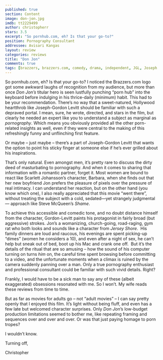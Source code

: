 ```yaml
---
published: true
section: Content
image: don-jon.jpg
imdb: tt2229499
author: christopherr
stars: 3.5
excerpt: "So pornhub.com, eh? Is that your go-to?"
position: Pornography Consultant
addressee: Avisari Kangas
layout: review
categories: reviews
title: "Don Jon"
comments: true
tags: [brazzers, brazzers.com, comedy, drama, independent, JGL, Joseph Gordon-Levitt, Letters, porn, pornhub, pornhub.com, Scarlett Johansson, Sundance]
---
```

<p>So pornhub.com, eh? Is that your go-to? I noticed the Brazzers.com logo got some awkward laughs of recognition from my audience, but more than once <em>Don Jon&rsquo;s</em> titular hero is seen lustfully punching &ldquo;porn hub&rdquo; into the keyboard before indulging in his thrice-daily (minimum) habit. This had to be your recommendation. There&rsquo;s no way that a sweet-natured, Hollywood heartthrob like Joseph-Gordon Levitt should be familiar with such a depraved portal. I mean, sure, he wrote, directed, and stars in the film, but clearly he needed an expert like you to understand a subject as marginal as <em>pornography</em>. Which means you obviously provided all the other porn-related insights as well, even if they were central to the making of this refreshingly funny and unflinching first feature.</p>
<p>Or maybe &ndash; just maybe &ndash; there&rsquo;s a part of Joseph-Gordon Levitt that wants the option to point his sticky finger at someone else if he&rsquo;s ever grilled about his inspirations.</p>
<p>That&rsquo;s only natural. Even amongst men, it&rsquo;s pretty rare to discuss the dirty deed of masturbating to pornography. And when it comes to sharing that information with a romantic partner, forget it. Most women are bound to react like Scarlett Johansson&rsquo;s character, Barbara, when she finds out that her new boyfriend Jon prefers the pleasure of pixels over the pressure of real intimacy. I can understand her reaction, but on the other hand (you know which one), I also really appreciated that this movie &ldquo;went there&rdquo;, without treating the subject with a cold, sedated&mdash;yet strangely judgmental&mdash; approach like Steve McQueen&rsquo;s <em>Shame</em>.&nbsp;</p>
<p>To achieve this accessible and comedic tone, and no doubt distance himself from the character, Gordon-Levitt paints his protagonist in fairly broad (but aggressive) strokes. Jon&rsquo;s a womanizing, church-going, road-raging, gym rat who both looks and sounds like a character from <em>Jersey Shore</em>.&nbsp; His family dinners are loud and raucous, his evenings are spent picking-up &ldquo;dimes&rdquo; (women he considers a 10), and even after a night of sex, he can&rsquo;t help but sneak out of bed, boot up his Mac and crank one off.&nbsp; But it&rsquo;s the details of the ritual that are so amusing &ndash; how the sound of his computer turning on turns <em>him</em> on, the careful time spent browsing before committing to a video, and the unfortunate moments when a climax is ruined by the camera suddenly panning over a man. Only a true pornography enthusiast and professional consultant could be familiar with such vivid details. Right?&nbsp;</p>
<p>Frankly, I would have to be a sick man to say any of these (albeit exaggerated) obsessions resonated with me. So I won&rsquo;t. My wife reads these reviews from time to time.</p>
<p>But as far as movies for adults go &ndash; not &ldquo;adult movies&rdquo; &ndash; I can say pretty openly that I enjoyed this film. It&rsquo;s light without being fluff, and even has a few late but welcomed character surprises. Only <em>Don Jon</em>&rsquo;s low-budget production limitations seemed to bother me, like repeating framing and sequences over and over and over. Or was that just paying homage to porn tropes?</p>
<p>I wouldn&rsquo;t know.&nbsp;</p>
<p>Turning off,&nbsp;</p>
<p>Christopher</p>
